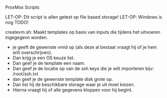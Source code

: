 ProxMox Scripts

LET-OP: Dit script is allen getest op file based storage!
LET-OP: Windows is nog TODO!

createvm.sh:
Maakt templates op basis van inputs die tijdens het uitvoeren ingegegevn worden.
* je geeft de gewenste vmid op (als deze al bestaat vraagt hij of je hem wilt overschrijven).
* Dan krijg je een OS keuze list.
* Dan geef je de template een naam.
* Dan geef je de locatie op van de ssh keys die je wilt importeren bijv: /root/ssh.txt
* dan geef je de gewenste template disk grote op.
* Dan list hij de beschikbare storage waar je uit moet kiezen.
* Hierna vraagt hij of alle gegevens kloppen voor hij begint.
